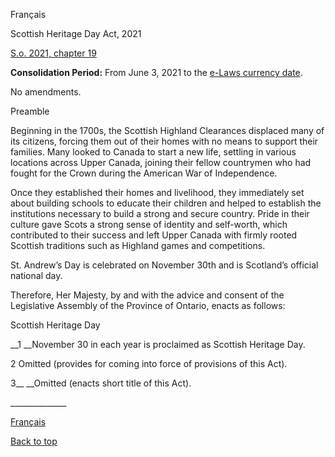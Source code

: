 [<a id="Top"></a>Français](http://www.ontario.ca/fr/lois/loi/21s19)

Scottish Heritage Day Act, 2021

[S\.o\. 2021, chapter 19](https://www.ontario.ca/laws/statute/s21019)

__Consolidation Period:__ From June 3, 2021 to the [e\-Laws currency date](http://www.e-laws.gov.on.ca/navigation?file=currencyDates&lang=en)\.

No amendments\.

Preamble

Beginning in the 1700s, the Scottish Highland Clearances displaced many of its citizens, forcing them out of their homes with no means to support their families\. Many looked to Canada to start a new life, settling in various locations across Upper Canada, joining their fellow countrymen who had fought for the Crown during the American War of Independence\. 

Once they established their homes and livelihood, they immediately set about building schools to educate their children and helped to establish the institutions necessary to build a strong and secure country\. Pride in their culture gave Scots a strong sense of identity and self\-worth, which contributed to their success and left Upper Canada with firmly rooted Scottish traditions such as Highland games and competitions\.

St\. Andrew’s Day is celebrated on November 30th and is Scotland’s official national day\.

Therefore, Her Majesty, by and with the advice and consent of the Legislative Assembly of the Province of Ontario, enacts as follows:

Scottish Heritage Day

__1 __November 30 in each year is proclaimed as Scottish Heritage Day\.

2 Omitted \(provides for coming into force of provisions of this Act\)\.

3__ __Omitted \(enacts short title of this Act\)\.

\_\_\_\_\_\_\_\_\_\_\_\_\_\_

[Français](http://www.ontario.ca/fr/lois/loi/21s19)

[Back to top](#Top)


